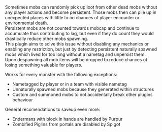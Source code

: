 Sometimes mobs can randomly pick up loot from other dead mobs without any player actions and become persistent. Those mobs then can pile up in unexpected places with little to no chances of player encounter or environmental death.\
Persistent mobs are not counted towards mobcap and continue to accumulate thus contributing to lag, but even if they do count they would drastically reduce other mobs spawning.\
This plugin aims to solve this issue without disabling any mechanics or enabling any restriction, but just by detecting persistent naturally spawned mobs which lived for too long without a nametag and unpersist them.\
Upon despawning all mob items will be dropped to reduce chances of losing something valuable for players.

Works for every monster with the following exceptions:
- Nametagged by player or in a team with visible nametag
- Unnaturally spawned mobs because they generated within structures
- Custom and summoned mobs to not accidentally break other plugins behaviour

General recomendations to saveup even more:
- Endermans with block in hands are handled by Purpur
- Zombified Piglins from portals are disabled by Spigot
